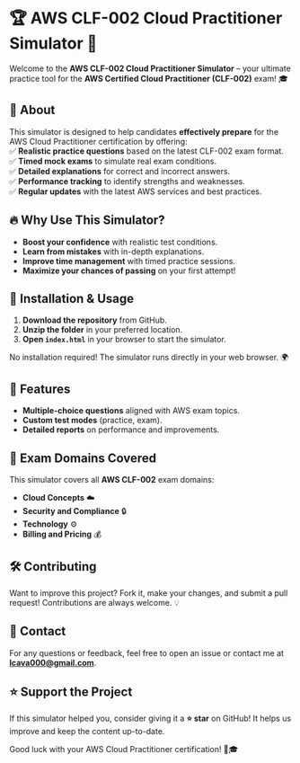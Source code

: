 # 🏆 AWS CLF-002 Cloud Practitioner Simulator 🚀

Welcome to the **AWS CLF-002 Cloud Practitioner Simulator** – your ultimate practice tool for the **AWS Certified Cloud Practitioner (CLF-002)** exam! 🎓  

## 📌 About  
This simulator is designed to help candidates **effectively prepare** for the AWS Cloud Practitioner certification by offering:  
✅ **Realistic practice questions** based on the latest CLF-002 exam format.  
✅ **Timed mock exams** to simulate real exam conditions.  
✅ **Detailed explanations** for correct and incorrect answers.  
✅ **Performance tracking** to identify strengths and weaknesses.  
✅ **Regular updates** with the latest AWS services and best practices.  

## 🔥 Why Use This Simulator?  
- **Boost your confidence** with realistic test conditions.  
- **Learn from mistakes** with in-depth explanations.  
- **Improve time management** with timed practice sessions.  
- **Maximize your chances of passing** on your first attempt!  

## 🚀 Installation & Usage  
1. **Download the repository** from GitHub.  
2. **Unzip the folder** in your preferred location.  
3. **Open `index.html`** in your browser to start the simulator.  

No installation required! The simulator runs directly in your web browser. 🌍  

## 🎯 Features  
- **Multiple-choice questions** aligned with AWS exam topics.  
- **Custom test modes** (practice, exam).  
- **Detailed reports** on performance and improvements.  

## 📖 Exam Domains Covered  
This simulator covers all **AWS CLF-002** exam domains:  
- **Cloud Concepts** ☁️  
- **Security and Compliance** 🔒  
- **Technology** ⚙️  
- **Billing and Pricing** 💰  

## 🛠️ Contributing  
Want to improve this project? Fork it, make your changes, and submit a pull request! Contributions are always welcome. 💡  

## 📩 Contact  
For any questions or feedback, feel free to open an issue or contact me at **lcava000@gmail.com**.  

## ⭐ Support the Project  
If this simulator helped you, consider giving it a **⭐ star** on GitHub! It helps us improve and keep the content up-to-date.  

Good luck with your AWS Cloud Practitioner certification! 🚀🎓  

